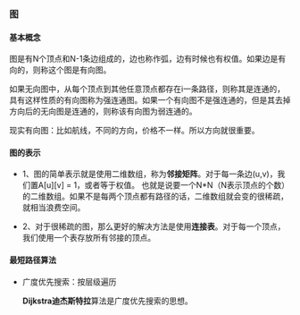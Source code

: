 ### 图

#### 基本概念
图是有N个顶点和N-1条边组成的，边也称作弧，边有时候也有权值。如果边是有向的，则称这个图是有向图。

如果无向图中，从每个顶点到其他任意顶点都存在i一条路径，则称其是连通的，具有这样性质的有向图称为强连通图。如果一个有向图不是强连通的，但是其去掉方向后的无向图是连通的，则称该有向图为弱连通的。

现实有向图：比如航线，不同的方向，价格不一样。所以方向就很重要。


#### 图的表示
* 1、图的简单表示就是使用二维数组，称为**邻接矩阵**。对于每一条边(u,v)，我们置A[u][v] = 1，或者等于权值。
    也就是说要一个N*N（N表示顶点的个数）的二维数组。如果不是每两个顶点都有路径的话，二维数组就会变的很稀疏，就相当浪费空间。

* 2、对于很稀疏的图，那么更好的解决方法是使用**连接表**。对于每一个顶点，我们使用一个表存放所有邻接的顶点。


#### 最短路径算法

*  广度优先搜索：按层级遍历

    **Dijkstra迪杰斯特拉**算法是广度优先搜索的思想。
    
    









